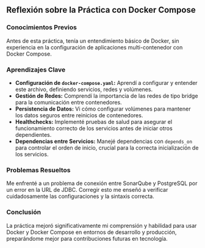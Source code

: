 ## Reflexión sobre la Práctica con Docker Compose

### Conocimientos Previos
Antes de esta práctica, tenía un entendimiento básico de Docker, sin experiencia en la configuración de aplicaciones multi-contenedor con Docker Compose.

### Aprendizajes Clave
- **Configuración de `docker-compose.yaml`:** Aprendí a configurar y entender este archivo, definiendo servicios, redes y volúmenes.
- **Gestión de Redes:** Comprendí la importancia de las redes de tipo bridge para la comunicación entre contenedores.
- **Persistencia de Datos:** Vi cómo configurar volúmenes para mantener los datos seguros entre reinicios de contenedores.
- **Healthchecks:** Implementé pruebas de salud para asegurar el funcionamiento correcto de los servicios antes de iniciar otros dependientes.
- **Dependencias entre Servicios:** Manejé dependencias con `depends_on` para controlar el orden de inicio, crucial para la correcta inicialización de los servicios.

### Problemas Resueltos
Me enfrenté a un problema de conexión entre SonarQube y PostgreSQL por un error en la URL de JDBC. Corregir esto me enseñó a verificar cuidadosamente las configuraciones y la sintaxis correcta.

### Conclusión
La práctica mejoró significativamente mi comprensión y habilidad para usar Docker y Docker Compose en entornos de desarrollo y producción, preparándome mejor para contribuciones futuras en tecnología.
